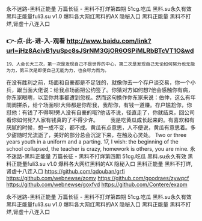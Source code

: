 
永不迷路-黑料正能量 万篇长征 - 黑料不打烊第四期 51cg.吃瓜 黑料.su永久有效 黑料正能量fuli3.su v1.0 爆料各大网红黑料的AX 隐秘入口 黑料正能量 黑料不打烊,肾虚十八连入口 




### 👉-点-此-进-入-观看  http://www.baidu.com/link?url=jHz8AcivB1yuSpc8sJSrNM3GjOR6OSPiMLRbBTcVT1O&wd




	19、人会长大三次，第一次是发现自己不是世界的中心，第二次是发现自己无论如何努力也无能为力，第三次是即便自己无能为力，也会尽力而为。
在没有胜利之前，场面和自豪都是不足钱的，就像你去一个存户谈交易，你一个小兵，跟当面大佬说：给我点场面把公约签了。你猜对方如何想?他会感触你有病，你东家眼瞎，以至你共事都遭到忽视。然而这句换作你东家来说：伯仲，这么有年阛阓拼杀，给个场面呗!大师都是你帮我，我帮你，有钱一道赚。存户尴尬你，你怼他：有钱了不得啊!旁人没有自豪的哦?他话不说，径直走了，你就结束，回公司看你如何死?人家有钱真的了不得少许。
　　我是吃黄瓜成长起来的。有喜欢和有厌腻的时候，想一成不变，都不成。黄瓜有点意思，人不便说，黄瓜有意思着。多少甜随时光流逝了，美好的部分总会沉淀下来，在触及心灵处。
Two or three years youth in a uniform and a parting.
17, I wish: the beginning of the school collapsed, the teacher is crazy, homework is others, you are mine.
永不迷路-黑料正能量 万篇长征 - 黑料不打烊第四期 51cg.吃瓜 黑料.su永久有效 黑料正能量fuli3.su v1.0 爆料各大网红黑料的AX 隐秘入口 黑料正能量 黑料不打烊,肾虚十八连入口  https://github.com/qdouban/grfi
https://github.com/webnewse/zomv
https://github.com/goodraes/zywqcf
https://github.com/webnewse/goxfvd
https://github.com/Contere/exapm





永不迷路-黑料正能量 万篇长征 - 黑料不打烊第四期 51cg.吃瓜 黑料.su永久有效 黑料正能量fuli3.su v1.0 爆料各大网红黑料的AX 隐秘入口 黑料正能量 黑料不打烊,肾虚十八连入口 
